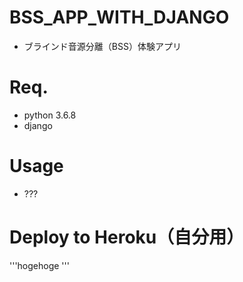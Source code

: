 # BSS_APP_WITH_DJANGO
- ブラインド音源分離（BSS）体験アプリ

# Req.
- python 3.6.8
- django

# Usage
- ???

# Deploy to Heroku（自分用）
'''hogehoge
'''